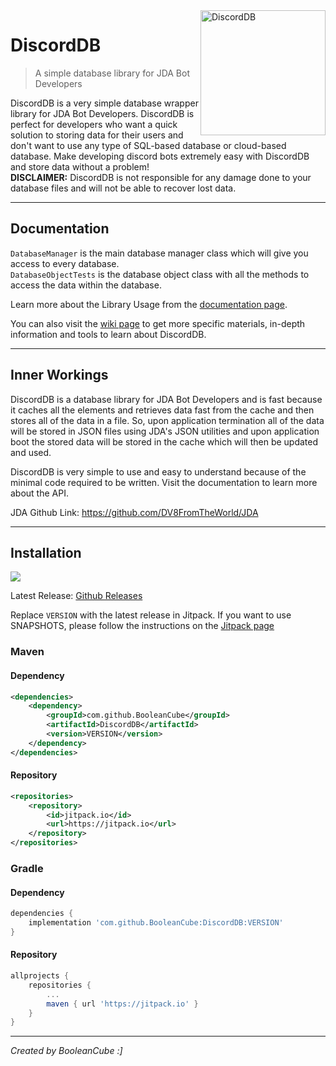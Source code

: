 <img align="right" src="https://user-images.githubusercontent.com/47650058/182009174-f8138d3b-2099-4f72-bc25-29528298abd2.png" alt="DiscordDB" height="200" width="200">

# DiscordDB
> A simple database library for JDA Bot Developers

DiscordDB is a very simple database wrapper library for JDA Bot Developers. DiscordDB is perfect for developers who want a quick solution to storing data for their users and don't want to use any type of SQL-based database or cloud-based database. Make developing discord bots extremely easy with DiscordDB and store data without a problem!<br>
**DISCLAIMER:** DiscordDB is not responsible for any damage done to your database files and will not be able to recover lost data.

----

## Documentation
`DatabaseManager` is the main database manager class which will give you access to every database. <br>
`DatabaseObjectTests` is the database object class with all the methods to access the data within the database.

Learn more about the Library Usage from the [documentation page](https://booleancube.github.io/projects/discorddb/1-0-7/discorddb/package-summary.html).

You can also visit the [wiki page](https://github.com/BooleanCube/DiscordDB/wiki) to get more specific materials, in-depth information and tools to learn about DiscordDB.

----

## Inner Workings
DiscordDB is a database library for JDA Bot Developers and is fast because it caches all the elements and retrieves data fast from the cache and then stores all of the data in a file. So, upon application termination all of the data will be stored in JSON files using JDA's JSON utilities and upon application boot the stored data will be stored in the cache which will then be updated and used.

DiscordDB is very simple to use and easy to understand because of the minimal code required to be written. Visit the documentation to learn more about the API.

JDA Github Link: https://github.com/DV8FromTheWorld/JDA

----

## Installation
[![](https://jitpack.io/v/BooleanCube/DiscordDB.svg)](https://jitpack.io/#BooleanCube/DiscordDB)

Latest Release: [Github Releases](https://github.com/BooleanCube/DiscordDB/releases)

Replace `VERSION` with the latest release in Jitpack. If you want to use SNAPSHOTS, please follow the instructions on the [Jitpack page](https://jitpack.io/#BooleanCube/DiscordDB)

### Maven
#### Dependency
```xml
<dependencies>
    <dependency>
        <groupId>com.github.BooleanCube</groupId>
        <artifactId>DiscordDB</artifactId>
        <version>VERSION</version>
    </dependency>
</dependencies>
```
#### Repository
```xml
<repositories>
    <repository>
        <id>jitpack.io</id>
        <url>https://jitpack.io</url>
    </repository>
</repositories>
```

### Gradle
#### Dependency
```gradle
dependencies {
    implementation 'com.github.BooleanCube:DiscordDB:VERSION'
}
```
#### Repository
```gradle
allprojects {
    repositories {
        ...
        maven { url 'https://jitpack.io' }
    }
}
```

----

*Created by BooleanCube :]*
